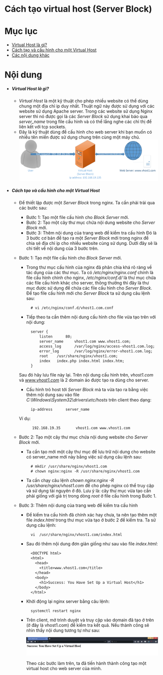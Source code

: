 # Cách tạo virtual host (Server Block)


# Mục lục

- [Virtual Host là gì?](#virtual-host)
- [Cách tạo và cấu hình cho một Virtual Host](#configure)
- [Các nội dung khác](#content-others)


# Nội dung

- ##### <a name="virtual-host">Virtual Host là gì?</a>
    
    + *Virtual Host* là một kỹ thuật cho phép nhiều website có thể dùng chung một địa chỉ ip duy nhất. Thuật ngữ này được sử dụng với các website sử dụng Apache server. Trong các website sử dụng Nginx server thì nó được gọi là các *Server Block* sử dụng khai báo qua *server_name* trong file cấu hình và có thể lắng nghe các chỉ thị để liên kết với tcp sockets.
    + Đây là kỹ thuật dùng để cấu hình cho web server khi bạn muốn có nhiều tên miền được sử dụng chung trên cùng một máy chủ.
        ![virtual host](../images/virhost.png)


- ##### <a name="configure">Cách tạo và cấu hình cho một Virtual Host</a>

    + Để thiết lập được một *Server Block* trong nginx. Ta cần phải trải qua các bước sau:
        
        * Bước 1: Tạo một file cấu hình cho *Block Server* mới.
        * Bước 2: Tạo một cây thư mục chứa nội dung website cho *Server Block* mới.
        * Bước 3: Thêm nội dung của trang web để kiểm tra cấu hình
    Đó là 3 bước cơ bản để tạo ra một *Server Block* mới trong nginx để chia sẻ địa chỉ ip cho nhiều website cùng sử dụng. Dưới đây sẽ là chi tiết về nội dung của 3 bước trên.



    + Bước 1: Tạo một file cấu hình cho *Block Server* mới.

        - Trong thư mục cấu hình của nginx đã phân chia khá rõ ràng về tác dụng của các thư mục. Ta có */etc/nginx/nginx.conf* chính là file cấu hình chính cho nginx, */etc/nginx/conf.d/* là thư mục chứa các file cấu hình khác cho server, thông thường thì đây là thư mục được sử dụng để chứa các file cấu hình cho *Server Block*. Để tạo file cấu hình mới cho *Server Block* ta sử dụng câu lệnh sau:

                # vi /etc/nginx/conf.d/vhost1.com.conf

        - Tiếp theo ta cần thêm nội dung cấu hình cho file vừa tạo trên với nội dung:

                server {
                    listen      80;
                    server_name     vhost1.com www.vhost1.com;
                    access_log      /var/log/nginx/access-vhost1.com.log;
                    error_log       /var/log/nginx/error-vhost1.com.log;
                    root    /usr/share/nginx/vhost1.com;
                    index   index.php index.html index.htm;
                }
        Sau đó hãy lưu file này lại. Trên nội dung cấu hình trên, *vhost1.com* và *www.vhost1.com* là 2 domain ảo được tạo ra dùng cho server.
        
        - Cấu hình trỏ host tới *Server Block* mà ta vừa tạo ra bằng việc thêm nội dung sau vào file *C:\Windows\System32\drivers\etc/hosts* trên client theo dạng:

                ip-address      server_name

        Ví dụ:

                192.168.19.35       vhost1.com www.vhost1.com
    
    + Bước 2: Tạo một cây thư mục chứa nội dung website cho *Server Block* mới.

        - Ta cần tạo mới một cây thư mục để lưu trữ nội dung cho website có server_name mới này bằng việc sử dụng câu lệnh sau:

                # mkdir /usr/share/nginx/vhost1.com
                # chown nginx:nginx -R /usr/share/nginx/vhost1.com
        
        - Ta cần chạy câu lệnh *chown nginx:nginx -R /usr/share/nginx/vhost1.com* để cho phép nginx có thể truy cập và sử dụng tài nguyên ở đó. Lưu ý là: cây thư mục vừa tạo cần phải giống với giá trị trong dòng *root* ở file cấu hình trong Bước 1.

    + Bước 3: Thêm nội dung của trang web để kiểm tra cấu hình

        - Để kiểm tra cấu hình đã chính xác hay chưa, ta nên tạo thêm một file *index.html* trong thư mục vừa tạo ở bước 2 để kiểm tra. Ta sử dụng câu lệnh:

                vi  /usr/share/nginx/vhost1.com/index.html

        - Sau đó thêm nội dung đơn giản giống như sau vào file *index.html*:
                
                <DOCTYPE html>
                <html>
                  <head>
                    <title>www.vhost1.com</title>
                  </head>
                  <body>
                    <h1>Success: You Have Set Up a Virtual Host</h1>
                  </body>
                </html>

        - Khởi động lại nginx server bằng câu lệnh:

                systemctl restart nginx

        - Trên client, mở trình duyệt và truy cập vào domain đã tạo ở trên (ở đây là vhost1.com) để kiểm tra kết quả. Nếu thành công sẽ nhìn thấy nội dung tương tự như sau:

            ![Server Block](../images/sb.png)

            Theo các bước làm trên, ta đã tiến hành thành công tạo một virtual host cho web server của mình.